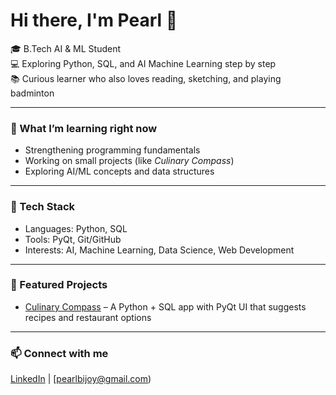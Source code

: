 # Hi there, I'm Pearl 👋

🎓 B.Tech AI & ML Student  
💻 Exploring Python, SQL, and AI Machine Learning step by step  
📚 Curious learner who also loves reading, sketching, and playing badminton  

---

### 🌱 What I’m learning right now
- Strengthening programming fundamentals  
- Working on small projects (like *Culinary Compass*)  
- Exploring AI/ML concepts and data structures  

---

### 🔧 Tech Stack
- Languages: Python, SQL  
- Tools: PyQt, Git/GitHub  
- Interests: AI, Machine Learning, Data Science, Web Development  

---

### 📂 Featured Projects
- [Culinary Compass](https://github.com/pearlbijoy/Culinary-Compass) – A Python + SQL app with PyQt UI that suggests recipes and restaurant options  

---

### 📫 Connect with me
[LinkedIn](https://www.linkedin.com/in/pearl-bijoy-0a0062372/) | [pearlbijoy@gmail.com)  
